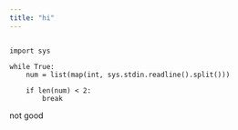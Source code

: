 ```yaml
---
title: "hi"
---
```


```{.python}

import sys

while True:
    num = list(map(int, sys.stdin.readline().split()))
    
    if len(num) < 2:
        break

```

not good
